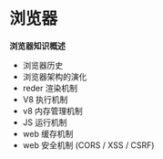 # 浏览器

**浏览器知识概述**

- 浏览器历史
- 浏览器架构的演化
- reder 渲染机制
- V8 执行机制
- v8 内存管理机制
- JS 运行机制
- web 缓存机制
- web 安全机制 (CORS / XSS / CSRF)